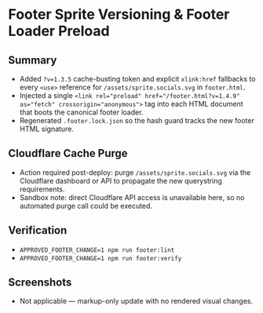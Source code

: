 # Footer Sprite Versioning & Footer Loader Preload

## Summary
- Added `?v=1.3.5` cache-busting token and explicit `xlink:href` fallbacks to every `<use>` reference for `/assets/sprite.socials.svg` in `footer.html`.
- Injected a single `<link rel="preload" href="/footer.html?v=1.4.9" as="fetch" crossorigin="anonymous">` tag into each HTML document that boots the canonical footer loader.
- Regenerated `.footer.lock.json` so the hash guard tracks the new footer HTML signature.

## Cloudflare Cache Purge
- Action required post-deploy: purge `/assets/sprite.socials.svg` via the Cloudflare dashboard or API to propagate the new querystring requirements.
- Sandbox note: direct Cloudflare API access is unavailable here, so no automated purge call could be executed.

## Verification
- `APPROVED_FOOTER_CHANGE=1 npm run footer:lint`
- `APPROVED_FOOTER_CHANGE=1 npm run footer:verify`

## Screenshots
- Not applicable — markup-only update with no rendered visual changes.
